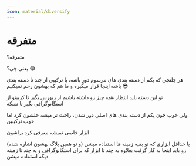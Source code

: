 ```yaml
---
icon: material/diversify
---
```

# متفرقه

متفرقه؟

یعنی چی؟ :joy:

هر چلنجی که یکم از دسته بندی های مرسوم دور باشه، یا ترکیبی از چند تا دسته بندی باشه اینجا قرار میگیره و ما هم که بهشون رحم نمیکنیم :sunglasses:

تو این دسته باید انتظار همه چیز رو داشته باشیم
از ریورس بگیر تا کریپتو
از استگانوگرافی بگیر تا شبکه

ولی خوب چون یکم از دسته بندی های اصلی دور شدن، راحت تر میشه حلشون کرد اما خوب ترکیبین

ابزار خاصی نمیشه معرفی کرد براشون

یا حداقل ابزاری که تو بقیه زمینه ها استفاده میشن (و تو همین بلاگ بهشون اشاره شده) رو باید اینجا به کار گرفت بعلاوه یه چند تا ابزار که برای استگانوگرافی و یه چند تا زمینه دیگه استفاده میشن